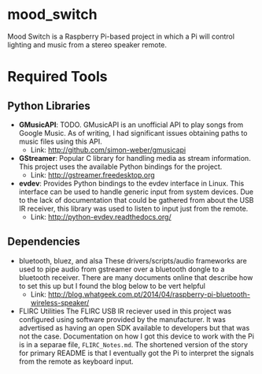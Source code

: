# mood_switch
Mood Switch is a Raspberry Pi-based project in which a Pi will control lighting and music from a stereo speaker remote.

# Required Tools
## Python Libraries
* **GMusicAPI**: TODO. GMusicAPI is an unofficial API to play songs from Google
    Music. As of writing, I had significant issues obtaining paths to music
    files using this API.
    * Link: http://github.com/simon-weber/gmusicapi
* **GStreamer**: Popular C library for handling media as stream information.
    This project uses the available Python bindings for the project.
    * Link: http://gstreamer.freedesktop.org
* **evdev**: Provides Python bindings to the evdev interface in Linux. This
    interface can be used to handle generic input from system devices. Due to
    the lack of documentation that could be gathered from about the USB IR 
    receiver, this library was used to listen to input just from the remote.
    * Link: http://python-evdev.readthedocs.org/

## Dependencies
* bluetooth, bluez, and alsa
These drivers/scripts/audio frameworks are used to pipe audio from gstreamer
over a bluetooth dongle to a bluetooth receiver. There are many documents online
that describe how to set this up but I found the blog below to be vert helpful
    * Link: http://blog.whatgeek.com.pt/2014/04/raspberry-pi-bluetooth-wireless-speaker/
* FLIRC Utilities
The FLIRC USB IR reciever used in this project was configured using software
provided by the manufacturer. It was advertised as having an open SDK available
to developers but that was not the case. Documentation on how I got this device
to work with the Pi is in a separae file, ```FLIRC_Notes.md```. The shortened
version of the story for primary README is that I eventually got the Pi to
interpret the signals from the remote as keyboard input.

